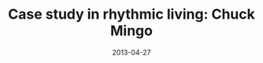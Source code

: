 ---
layout: message
category: message
series: "Rhythm"
title: "Case study in rhythmic living: Chuck Mingo"
date: 2013-04-27
message_id: 784
---